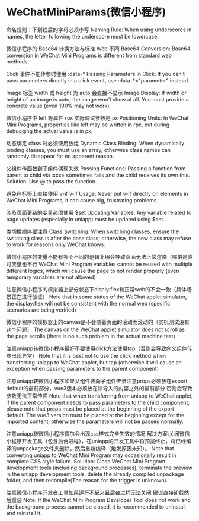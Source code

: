 # WeChatMiniParams(微信小程序)

命名规则：下划线后的字母必须小写
Naming Rule: When using underscores in names, the letter following the underscore must be lowercase.

微信小程序的 Base64 转换方法与标准 Web 不同
Base64 Conversion: Base64 conversion in WeChat Mini Programs is different from standard web methods.

Click 事件不能传参时使用 :data-*
Passing Parameters in Click: If you can’t pass parameters directly in a click event, use :data-*="parameter" instead.

Image 标签 width 或 height 为 auto 会直接不显示
Image Display: If width or height of an image is auto, the image won’t show at all. You must provide a concrete value (even 100% may not work).

微信小程序中 left 等属性 rpx 实际调试参数是 px
Positioning Units: In WeChat Mini Programs, properties like left may be written in rpx, but during debugging the actual value is in px.

动态绑定 class 时必须使用数组
Dynamic Class Binding: When dynamically binding classes, you must use an array, otherwise class names can randomly disappear for no apparent reason.

父组件传函数到子组件偶现失效
Passing Functions: Passing a function from parent to child via :xxx= sometimes fails and the child receives its own this. Solution: Use @ to pass the function.

避免在标签上直接使用 v-if
v-if Usage: Never put v-if directly on elements in WeChat Mini Programs, it can cause big, frustrating problems.

涉及页面更新的变量必须使用 $set
Updating Variables: Any variable related to page updates (especially in uniapp) must be updated using $set.

类切换顺序要注意
Class Switching: When switching classes, ensure the switching class is after the base class; otherwise, the new class may refuse to work for reasons only WeChat knows.

微信小程序的变量不能有多个不同的逻辑复用会导致页面无法正常渲染（哪怕是临时变量也不行
WeChat Mini Program variables cannot be reused with multiple different logics, which will cause the page to not render properly (even temporary variables are not allowed)

注意微信小程序的模拟器上部分状态下disply:flex和正常web的不会一致（具体场景正在进行验证）
Note that in some states of the WeChat applet simulator, the display:flex will not be consistent with the normal web (specific scenarios are being verified)

微信小程序的模拟器上的canvas是不会随着页面的滚动而滚动的（实机测试没有这个问题）
The canvas on the WeChat applet simulator does not scroll as the page scrolls (there is no such problem in the actual machine test)

注意uniapp转微信小程序最好不要使用click方法使用tap（否则会导致向父组件传参出现异常）
Note that it is best not to use the click method when transferring uniapp to WeChat applet, but tap (otherwise it will cause an exception when passing parameters to the parent component)

注意uniapp转微信小程序如果父组件要向子组件传参注意props必须放在export default的最前部分，vue3版本必须放在除导入的内容之外的最前部分 否则会导致参数无法正常传递
Note that when transferring from uniapp to WeChat applet, if the parent component needs to pass parameters to the child component, please note that props must be placed at the beginning of the export default. The vue3 version must be placed at the beginning except for the imported content, otherwise the parameters will not be passed normally.

注意uniapp转微信小程序偶尔会出现css样式完全失效的情况 解决方案:关闭微信小程序开发工具（包含后台进程），在uniapp的开发工具中将预览终止，将已经编译的unpackage文件夹删除，然后重新编译（触发原因未知）。
Note that converting uniapp to WeChat Mini Program may occasionally result in complete CSS style failure. Solution: Close WeChat Mini Program development tools (including background processes), terminate the preview in the uniapp development tools, delete the already compiled unpackage folder, and then recompile(The reason for the trigger is unknown).

注意微信小程序开发者工具如果运行不起来且后台进程无法关闭 建议直接卸载然后重装
Note: If the WeChat Mini Program Developer Tool does not work and the background process cannot be closed, it is recommended to uninstall and reinstall it.

